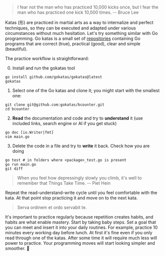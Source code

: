 > I fear not the man who has practiced 10,000 kicks once, but I fear the man who has practiced one kick 10,000 times. -- Bruce Lee

Katas (形) are practiced in martial arts as a way to internalize and perfect techniques, so they can be executed and adapted under various circumstances without much hesitation. Let's try something similar with Go programming. Go katas is a small set of [repositories](https://github.com/orgs/gokatas/repositories) containing Go programs that are correct (true), practical (good), clear and simple (beautiful).

The practice workflow is straightforward:

0. Install and run the gokatas tool

```
go install github.com/gokatas/gokatas@latest
gokatas
```

1. Select one of the Go katas and clone it; you might start with the smallest one:

```
git clone git@github.com:gokatas/bcounter.git
cd bcounter
```

2. **Read** the documentation and code and try to **understand** it (use included links, search engine or AI if you get stuck)

```
go doc [io.Writer|fmt]
vim main.go
```

3. Delete the code in a file and try to **write** it back. Check how you are doing

```
go test # in folders where <package>_test.go is present
go run main.go
git diff
```

> When you feel how depressingly slowly you climb, it's well to remember that Things Take Time. -- Piet Hein

Repeat the read-understand-write cycle until you feel comfortable with the kata. At that point stop practicing it and move on to the next kata.

> Serva ordinem et ordo servabit te.

It's important to practice regularly because repetition creates habits, and habits are what enable mastery. Start by taking baby steps. Set a goal that you can meet and insert it into your daily routines. For example, practice 10 minutes every working day before lunch. At first it's fine even if you only read through one of the katas. After some time it will require much less will power to practice. Your programming moves will start looking simpler and smoother. 🥋
